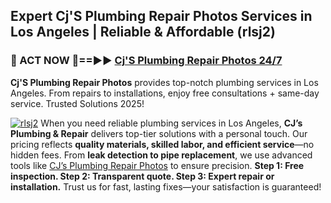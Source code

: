 ## Expert Cj'S Plumbing Repair Photos Services in Los Angeles | Reliable & Affordable (rlsj2)  

<h3>🚿 ACT NOW 🌟==►► <a href="https://tinyurl.com/2ne6vx2x" rel="nofollow">Cj'S Plumbing Repair Photos 24/7</a></h3>

**Cj'S Plumbing Repair Photos** provides top-notch plumbing services in Los Angeles. From repairs to installations, enjoy free consultations + same-day service. Trusted Solutions 2025!

[![rlsj2](https://i.imgur.com/4PFF4AK.jpeg)](https://tinyurl.com/2ne6vx2x)
When you need reliable plumbing services in Los Angeles, **CJ’s Plumbing & Repair** delivers top-tier solutions with a personal touch. Our pricing reflects **quality materials, skilled labor, and efficient service**—no hidden fees. From **leak detection to pipe replacement**, we use advanced tools like [CJ’s Plumbing Repair Photos](#) to ensure precision. **Step 1: Free inspection. Step 2: Transparent quote. Step 3: Expert repair or installation.** Trust us for fast, lasting fixes—your satisfaction is guaranteed!